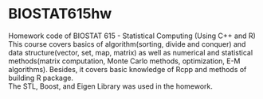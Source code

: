 # BIOSTAT615hw
Homework code of BIOSTAT 615 - Statistical Computing (Using C++ and R)<br />
This course covers basics of algorithm(sorting, divide and conquer) and data structure(vector, set, map, matrix) as well as numerical and statistical methods(matrix computation, Monte Carlo methods, optimization, E-M algorithms). Besides, it covers basic knowledge of Rcpp and methods of building R package.<br />
The STL, Boost, and Eigen Library was used in the homework.
